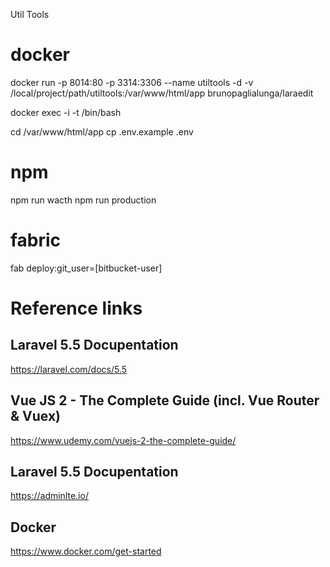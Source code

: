 Util Tools

# docker

docker run -p 8014:80 -p 3314:3306 --name utiltools -d -v /local/project/path/utiltools:/var/www/html/app brunopaglialunga/laraedit

docker exec -i -t <CONTAINER-ID> /bin/bash

cd /var/www/html/app
cp .env.example .env

# npm
npm run wacth
npm run production

# fabric
fab deploy:git_user=[bitbucket-user]

# Reference links

## Laravel 5.5 Docupentation
   https://laravel.com/docs/5.5

## Vue JS 2 - The Complete Guide (incl. Vue Router & Vuex)
   https://www.udemy.com/vuejs-2-the-complete-guide/

## Laravel 5.5 Docupentation
   https://adminlte.io/

## Docker
   https://www.docker.com/get-started